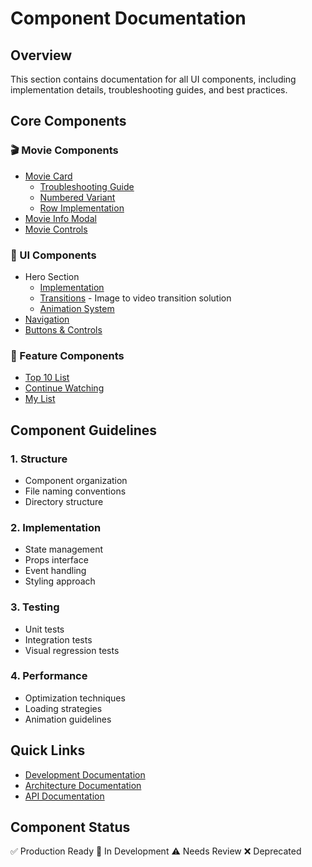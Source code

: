 # Component Documentation

## Overview
This section contains documentation for all UI components, including implementation details, troubleshooting guides, and best practices.

## Core Components

### 🎬 Movie Components
- [Movie Card](movie-card/implementation.md)
  - [Troubleshooting Guide](movie-card/troubleshooting-guide.md)
  - [Numbered Variant](movie-card/numbered-variant.md)
  - [Row Implementation](movie-card/row-implementation.md)
- [Movie Info Modal](movie-info-modal/implementation.md)
- [Movie Controls](movie-controls/implementation.md)

### 📱 UI Components
- Hero Section
  - [Implementation](hero/implementation.md)
  - [Transitions](hero/transitions.md) - Image to video transition solution
  - [Animation System](hero/animations.md)
- [Navigation](ui/navigation.md)
- [Buttons & Controls](ui/controls.md)

### 🎯 Feature Components
- [Top 10 List](features/top-10.md)
- [Continue Watching](features/continue-watching.md)
- [My List](features/my-list.md)

## Component Guidelines

### 1. Structure
- Component organization
- File naming conventions
- Directory structure

### 2. Implementation
- State management
- Props interface
- Event handling
- Styling approach

### 3. Testing
- Unit tests
- Integration tests
- Visual regression tests

### 4. Performance
- Optimization techniques
- Loading strategies
- Animation guidelines

## Quick Links
- [Development Documentation](../development/README.md)
- [Architecture Documentation](../architecture/README.md)
- [API Documentation](../api/README.md)

## Component Status
✅ Production Ready
🚧 In Development
⚠️ Needs Review
❌ Deprecated 